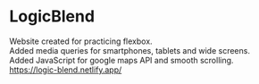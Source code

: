 # LogicBlend

Website created for practicing flexbox. <br />
Added media queries for smartphones, tablets and wide screens. <br />
Added JavaScript for google maps API and smooth scrolling.<br />
https://logic-blend.netlify.app/
